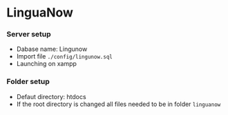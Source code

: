 # LinguaNow

### Server setup
* Dabase name: Lingunow
* Import file ```./config/lingunow.sql```
* Launching on xampp

### Folder setup
* Defaut directory: htdocs
* If the root directory is changed all files needed to be in folder ```linguanow```
